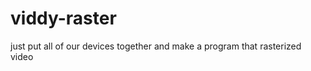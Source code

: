 viddy-raster
============

just put all of our devices together and make a program that rasterized video

